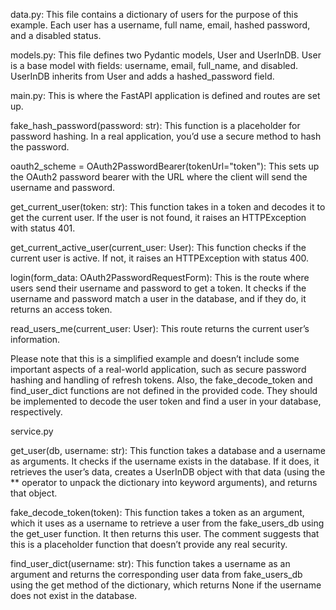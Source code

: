 data.py: This file contains a dictionary of users for the purpose of this example. Each user has a username, full name, email, hashed password, and a disabled status.

models.py: This file defines two Pydantic models, User and UserInDB. User is a base model with fields: username, email, full_name, and disabled. UserInDB inherits from User and adds a hashed_password field.

main.py: This is where the FastAPI application is defined and routes are set up.

fake_hash_password(password: str): This function is a placeholder for password hashing. In a real application, you’d use a secure method to hash the password.

oauth2_scheme = OAuth2PasswordBearer(tokenUrl="token"): This sets up the OAuth2 password bearer with the URL where the client will send the username and password.

get_current_user(token: str): This function takes in a token and decodes it to get the current user. If the user is not found, it raises an HTTPException with status 401.

get_current_active_user(current_user: User): This function checks if the current user is active. If not, it raises an HTTPException with status 400.

login(form_data: OAuth2PasswordRequestForm): This is the route where users send their username and password to get a token. It checks if the username and password match a user in the database, and if they do, it returns an access token.

read_users_me(current_user: User): This route returns the current user’s information.

Please note that this is a simplified example and doesn’t include some important aspects of a real-world application, such as secure password hashing and handling of refresh tokens. Also, the fake_decode_token and find_user_dict functions are not defined in the provided code. They should be implemented to decode the user token and find a user in your database, respectively.

service.py

get_user(db, username: str): This function takes a database and a username as arguments. It checks if the username exists in the database. If it does, it retrieves the user’s data, creates a UserInDB object with that data (using the ** operator to unpack the dictionary into keyword arguments), and returns that object.

fake_decode_token(token): This function takes a token as an argument, which it uses as a username to retrieve a user from the fake_users_db using the get_user function. It then returns this user. The comment suggests that this is a placeholder function that doesn’t provide any real security.

find_user_dict(username: str): This function takes a username as an argument and returns the corresponding user data from fake_users_db using the get method of the dictionary, which returns None if the username does not exist in the database.